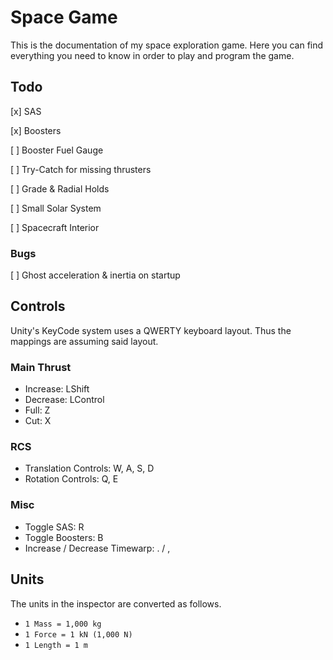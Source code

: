 # Space Game

This is the documentation of my space exploration game. Here you can find everything you need to know in order to play and program the game.

## Todo

[x] SAS

[x] Boosters

[ ] Booster Fuel Gauge

[ ] Try-Catch for missing thrusters

[ ] Grade & Radial Holds

[ ] Small Solar System

[ ] Spacecraft Interior

### Bugs

[ ] Ghost acceleration & inertia on startup

## Controls

Unity's KeyCode system uses a QWERTY keyboard layout. Thus the mappings are assuming said layout.

### Main Thrust

- Increase: LShift
- Decrease: LControl
- Full: Z
- Cut: X

### RCS

- Translation Controls: W, A, S, D
- Rotation Controls: Q, E

### Misc

- Toggle SAS: R
- Toggle Boosters: B
- Increase / Decrease Timewarp: . / ,

## Units

The units in the inspector are converted as follows.

- `1 Mass = 1,000 kg`
- `1 Force = 1 kN (1,000 N)`
- `1 Length = 1 m`
